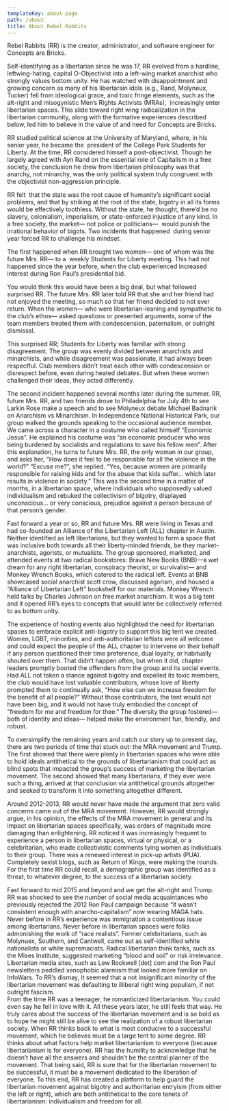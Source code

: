 ```yaml
---
templateKey: about-page
path: /about
title: About Rebel Rabbits
---
```

Rebel Rabbits (RR) is the creator, administrator, and software engineer for Concepts are Bricks. 

Self-identifying as a libertarian since he was 17, RR evolved from a hardline, leftwing-hating, capital O-Objectivist into a left-wing market anarchist who strongly values bottom unity. He has watched with disappointment and growing concern as many of his libertarain idols (e.g., Rand, Molyneux, Tucker) fell from ideological grace, and toxic fringe elements, such as the alt-right and misogynistic Men’s Rights Activists (MRAs),  increasingly enter libertarian spaces. This slide toward right wing radicalization in the libertarian community, along with the formative experiences described below, led him to believe in the value of and need for Concepts are Bricks.

RR studied political science at the University of Maryland, where, in his senior year, he became the  president of the College Park Students for Liberty. At the time, RR considered himself a post-objectivist. Though he largely agreed with Ayn Rand on the essential role of Capitalism in a free society, the conclusion he drew from libertarian philosophy was that anarchy, not minarchy, was the only political system truly congruent with the objectivist non-aggression principle.  

RR felt  that the state was the root cause of humanity’s significant social problems, and that by striking at the root of the state, bigotry in all its forms  would be effectively toothless. Without the state, he thought, there’d be no slavery, colonialism, imperialism, or state-enforced injustice of any kind. In a free society, the market— not police or politicians—  would punish the irrational behavior of bigots. Two incidents that happened  during senior year forced RR to challenge his mindset.

The first happened when RR brought two women— one of whom was the future Mrs. RR— to a  weekly Students for Liberty meeting. This had not happened since the year before, when the club experienced increased interest during Ron Paul’s presidential bid. 

You would think this would have been a big deal, but what followed surprised RR. The future Mrs. RR later told RR that she and her friend had not enjoyed the meeting, so much so that her friend decided to not ever return. When the women— who were libertarian-leaning and sympathetic to the club’s ethos— asked questions or presented arguments, some of the team members treated them with condescension, paternalism, or outright dismissal. 

This surprised RR; Students for Liberty was familiar with strong disagreement. The group was evenly divided between anarchists and minarchists, and while disagreement was passionate, it had always been respectful. Club members didn’t treat each other with condescension or disrespect before, even during heated debates. But when these women challenged their ideas, they acted differently.

The second incident happened several months later during the summer. RR, future Mrs. RR, and two friends drove to Philadelphia for July 4th to see Larkin Rose make a speech and to see Molyneux debate Michael Badnarik on Anarchism vs Minarchism. In Independence National Historical Park, our group walked the grounds speaking to the occasional audience member. We came across a character in a costume who called himself “Economic Jesus”. He explained his costume was “an economic producer who was being burdened by socialists and regulations to save his fellow men”. After this explanation, he turns to future Mrs. RR, the only woman in our group, and asks her, “How does it feel to be responsible for all the violence in the world?” “Excuse me?”, she replied. “Yes, because women are primarily responsible for raising kids and for the abuse that kids suffer… which later results in violence in society.” This was the second time in a matter of months, in a libertarian space, where individuals who supposedly valued individualism and rebuked the collectivism of bigotry, displayed unconscious... or very conscious, prejudice against a person because of that person’s gender.

Fast forward a year or so, RR and future Mrs. RR were living in Texas and had co-founded an Alliance of the Libertarian Left (ALL) chapter in Austin. Neither identified as left libertarians, but they wanted to form a space that was inclusive both towards all their liberty-minded friends, be they market-anarchists, agorists, or mutualists. The group sponsored, marketed, and attended events at two radical bookstores: Brave New Books (BNB)—a wet dream for any right libertarian, conspiracy theorist, or survivalist— and Monkey Wrench Books, which catered to the radical left. Events at BNB showcased social anarchist scott crow, discussed agorism, and housed a “Alliance of Libertarian Left” bookshelf for our materials. Monkey Wrench held talks by Charles Johnson on free market anarchism. It was a big tent and it opened RR’s eyes to concepts that would later be collectively referred to as bottom unity. 

The experience of hosting events also highlighted the need for libertarian spaces to embrace explicit anti-bigotry to support this big tent we created. Women, LGBT, minorities, and anti-authoritarian leftists were all welcome and could expect the people of the ALL chapter to intervene on their behalf if any person questioned their time preference, dual loyalty, or habitually shouted over them. That didn’t happen often, but when it did, chapter leaders promptly booted the offenders from the group and its social events. Had ALL not taken a stance against bigotry and expelled its toxic members, the club would have lost valuable contributors, whose love of liberty prompted them to continually ask, “How else can we increase freedom for the benefit of all people?” Without those contributors, the tent would not have been big, and it would not have truly embodied the concept of “freedom for me and freedom for thee.” The diversity the group fostered— both of identity and ideas— helped make the environment fun, friendly, and robust.

To oversimplify the remaining years and catch our story up to present day, there are two periods of time that stuck out: the MRA movement and Trump. The first showed that there were plenty in libertarian spaces who were able to hold ideals antithetical to the grounds of libertarianism that could act as blind spots that impacted the group’s success of marketing the libertarian movement. The second showed that many libertarians, if they ever were such a thing, arrived at that conclusion via antithetical grounds altogether and seeked to transform it into something altogether different.

Around 2012-2013, RR would never have made the argument that zero valid concerns came out of the MRA movement. However, RR would strongly argue, in his opinion, the effects of the MRA movement in general and its impact on libertarian spaces specifically, was orders of magnitude more damaging than enlightening. RR noticed it was increasingly frequent to experience a person in libertarian spaces, virtual or physical, or a celebritarian, who made collectivistic comments tying women as individuals to their group. There was a renewed interest in pick-up artists (PUA). Completely sexist blogs, such as Return of Kings, were making the rounds. For the first time RR could recall, a demographic group was identified as a threat, to whatever degree, to the success of a libertarian society.

Fast forward to mid 2015 and beyond and we get the alt-right and Trump. RR was shocked to see the number of social media acquaintances who previously rejected the 2012 Ron Paul campaign because “it wasn’t consistent enough with anarcho-capitalism” now wearing MAGA hats. Never before in RR’s experience was immigration a contentious issue among libertarians. Never before in libertarian spaces were folks admonishing the work of “race realists”. Former celebritarians, such as Molynuex, Southern, and Cantwell, came out as self-identified white nationalists or white supremacists. Radical libertarian think tanks, such as the Mises Institute, suggested marketing “blood and soil” or risk irrelevance. Libertarian media sites, such as Lew Rockwell \[dot] com and the Ron Paul newsletters peddled xenophobic alarmism that looked more familiar on InfoWars. To RR’s dismay, it seemed that a not insignificant minority of the libertarian movement was defaulting to illiberal right wing populism, if not outright fascism.\
From the time RR was a teenager, he romanticized libertarianism. You could even say he fell in love with it. All these years later, he still feels that way. He truly cares about the success of the libertarian movement and is so bold as to hope he might still be alive to see the realization of a robust libertarian society. When RR thinks back to what is most conducive to a successful movement, which he believes must be a large tent to some degree. RR thinks about what factors help market libertarianism to everyone (because libertarianism is for everyone). RR has the humility to acknowledge that he doesn’t have all the answers and shouldn’t be the central planner of the movement. That being said, RR is sure that for the libertarian movement to be successful, it must be a movement dedicated to the liberation of everyone. To this end, RR has created a platform to help guard the libertarian movement against bigotry and authoritarian entryism (from either the left or right), which are both antithetical to the core tenets of libertarianism: individualism and freedom for all.